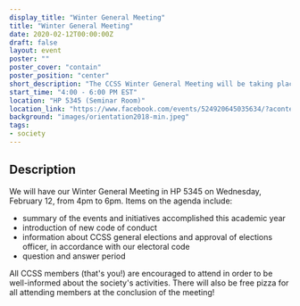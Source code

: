 ```yaml
---
display_title: "Winter General Meeting"
title: "Winter General Meeting"
date: 2020-02-12T00:00:00Z
draft: false
layout: event
poster: ""
poster_cover: "contain"
poster_position: "center"
short_description: "The CCSS Winter General Meeting will be taking place this Wednesday, February 12, 2020 at 4:00 PM EST."
start_time: "4:00 - 6:00 PM EST"
location: "HP 5345 (Seminar Room)"
location_link: "https://www.facebook.com/events/524920645035634/?acontext=%7B%22event_action_history%22%3A[%7B%22surface%22%3A%22page%22%7D]%7D"
background: "images/orientation2018-min.jpeg"
tags:
- society
---
```


## Description

We will have our Winter General Meeting in HP 5345 on Wednesday, February 12, from 4pm to 6pm. Items on the agenda include:

- summary of the events and initiatives accomplished this academic year
- introduction of new code of conduct
- information about CCSS general elections and approval of elections officer, in accordance with our electoral code
- question and answer period

All CCSS members (that's you!) are encouraged to attend in order to be well-informed about the society's activities. There will also be free pizza for all attending members at the conclusion of the meeting!
